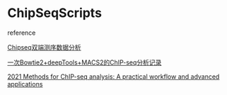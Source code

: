 # ChipSeqScripts

reference

[Chipseq双端测序数据分析](https://www.jianshu.com/p/5fb041f09953)

[一次Bowtie2+deepTools+MACS2的ChIP-seq分析记录](https://zer0o0.github.io/intergap.github.io/2022-09-18-chip-seq-analysis/)

[2021 Methods for ChIP-seq analysis: A practical workflow and advanced applications](https://www.sciencedirect.com/science/article/pii/S1046202320300591?via%3Dihub)